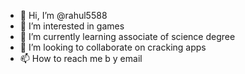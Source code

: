 - 👋 Hi, I’m @rahul5588
- 👀 I’m interested in games
- 🌱 I’m currently learning associate of science degree
- 💞️ I’m looking to collaborate on cracking apps
- 📫 How to reach me b y email

<!---
rahul5588/rahul5588 is a ✨ special ✨ repository because its `README.md` (this file) appears on your GitHub profile.
You can click the Preview link to take a look at your changes.
--->
